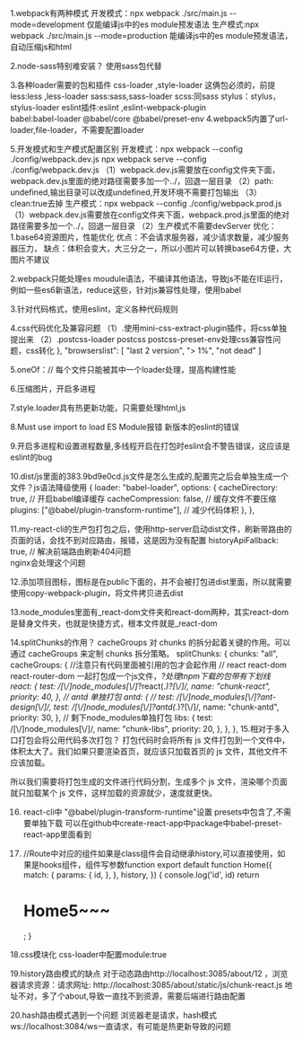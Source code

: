 1.webpack有两种模式
开发模式：npx webpack ./src/main.js --mode=development     仅能编译js中的es module预发语法
生产模式:npx webpack ./src/main.js --mode=production       能编译js中的es module预发语法，自动压缩js和html

2.node-sass特别难安装？
使用sass包代替

3.各种loader需要的包和插件
css-loader ,style-loader  这俩包必须的，前提
less:less ,less-loader
sass:sass,sass-loader
scss:同sass
stylus：stylus，stylus-loader
eslint插件:eslint  ,eslint-webpack-plugin  
babel:babel-loader @babel/core @babel/preset-env
4.webpack5内置了url-loader,file-loader，不需要配置loader

5.开发模式和生产模式配置区别
开发模式：npx webpack --config ./config/webpack.dev.js   npx webpack serve --config ./config/webpack.dev.js
   （1）webpack.dev.js需要放在config文件夹下面，webpack.dev.js里面的绝对路径需要多加一个../，回退一层目录
   （2）path: undefined,输出目录可以改成undefined,开发环境不需要打包输出
   （3）clean:true去掉
生产模式：npx webpack --config ./config/webpack.prod.js
   （1）webpack.dev.js需要放在config文件夹下面，webpack.prod.js里面的绝对路径需要多加一个../，回退一层目录
   （2）生产模式不需要devServer
优化：
1.base64资源图片，性能优化
  优点：不会请求服务器，减少请求数量，减少服务器压力，
  缺点：体积会变大，大三分之一，所以小图片可以转换base64方便，大图片不建议

2.webpack只能处理es moudule语法，不编译其他语法，导致js不能在IE运行，例如一些es6新语法，reduce这些，针对js兼容性处理，使用babel

3.针对代码格式，使用eslint，定义各种代码规则

4.css代码优化及兼容问题
（1）.使用mini-css-extract-plugin插件，将css单独提出来
（2）.postcss-loader postcss postcss-preset-env处理css兼容性问题，css转化    },
  "browserslist": [
    "last 2 version",
    "> 1%",
    "not dead"
  ]


5.oneOf：// 每个文件只能被其中一个loader处理，提高构建性能

6.压缩图片，开启多进程

7.style.loader具有热更新功能，只需要处理html,js

8.Must use import to load ES Module报错
新版本的eslint的错误

9.开启多进程和设置进程数量,多线程开启在打包时eslint会不警告错误，这应该是eslint的bug

10.dist/js里面的383.9bd9e0cd.js文件是怎么生成的,配置完之后会单独生成一个文件？js语法降级使用
  {
    loader: "babel-loader",
    options: {
               cacheDirectory: true, // 开启babel编译缓存
               cacheCompression: false, // 缓存文件不要压缩
               plugins: ["@babel/plugin-transform-runtime"], // 减少代码体积
           },
  },      


11.my-react-cli的生产包打包之后，使用http-server启动dist文件，刷新带路由的页面的话，会找不到对应路由，报错，这是因为没有配置           historyApiFallback: true, // 解决前端路由刷新404问题  
nginx会处理这个问题

12.添加项目图标，图标是在public下面的，并不会被打包进dist里面，所以就需要使用copy-webpack-plugin，将文件拷贝进去dist

13.node_modules里面有_react-dom文件夹和react-dom两种，其实react-dom是替身文件夹，也就是快捷方式，根本文件就是_react-dom

14.splitChunks的作用？
 cacheGroups 对 chunks 的拆分起着关键的作用。可以通过 cacheGroups 来定制 chunks 拆分策略。
splitChunks: {
      chunks: "all",
      cacheGroups: {  //注意只有代码里面被引用的包才会起作用
        // react react-dom react-router-dom 一起打包成一个js文件，_?处理tnpm下载的包带有下划线
        react: {
          test: /[\\/]node_modules[\\/]_?react(.*)?[\\/]/,
          name: "chunk-react",
          priority: 40,
        },
        // antd 单独打包
        antd: {
          // test: /[\\/]node_modules[\\/]_?ant-design[\\/]/,
          test: /[\\/]node_modules[\\/]_?antd(.*)?[\\/]/,
          name: "chunk-antd",
          priority: 30,
        },
        // 剩下node_modules单独打包
        libs: {
          test: /[\\/]node_modules[\\/]/,
          name: "chunk-libs",
          priority: 20,
        },
      },
    },
15.相对于多入口打包会将公用代码多次打包？
打包代码时会将所有 js 文件打包到一个文件中，体积太大了。我们如果只要渲染首页，就应该只加载首页的 js 文件，其他文件不应该加载。

所以我们需要将打包生成的文件进行代码分割，生成多个 js 文件，渲染哪个页面就只加载某个 js 文件，这样加载的资源就少，速度就更快。

16. react-cli中 "@babel/plugin-transform-runtime"设置 presets中包含了,不需要单独下载
可以在github中create-react-app中package中babel-preset-react-app里面看到

17.   //Route中对应的组件如果是class组件会自动继承history,可以直接使用，如果是hooks组件，组件写参数function export default function Home({
  match: {
    params: {
      id,
    },
  },
  history,
}) {
  console.log('id', id)
  return <h1 className="home-title">Home5~~~</h1>;
}


18.css模块化
css-loader中配置module:true

19.history路由模式的缺点
对于动态路由http://localhost:3085/about/12  ，浏览器请求资源：请求网址: http://localhost:3085/about/static/js/chunk-react.js
地址不对，多了个about,导致一直找不到资源，需要后端进行路由配置

20.hash路由模式遇到一个问题
浏览器老是请求，hash模式ws://localhost:3084/ws一直请求，有可能是热更新导致的问题
